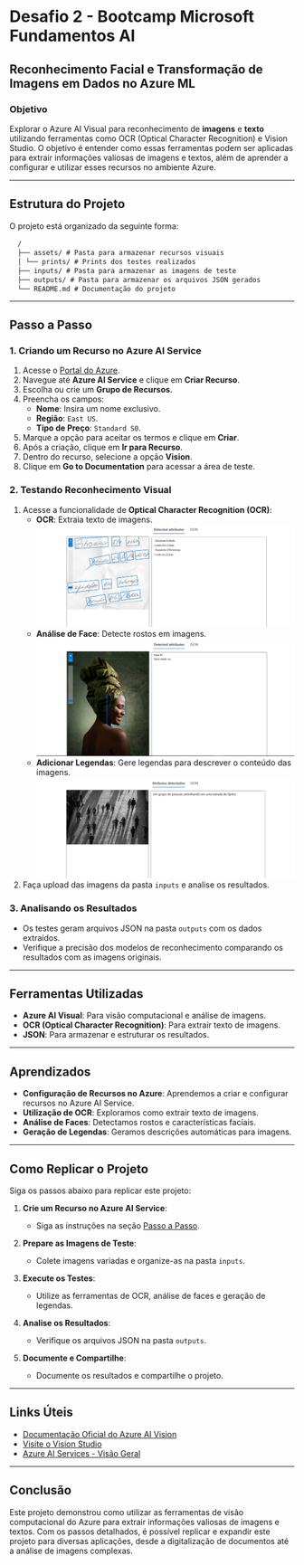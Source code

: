 # Desafio 2 - Bootcamp Microsoft Fundamentos AI

## Reconhecimento Facial e Transformação de Imagens em Dados no Azure ML

### Objetivo
Explorar o Azure AI Visual para reconhecimento de **imagens** e **texto** utilizando ferramentas como OCR (Optical Character Recognition) e Vision Studio. O objetivo é entender como essas ferramentas podem ser aplicadas para extrair informações valiosas de imagens e textos, além de aprender a configurar e utilizar esses recursos no ambiente Azure.

---

## Estrutura do Projeto
O projeto está organizado da seguinte forma:

      /
      ├── assets/ # Pasta para armazenar recursos visuais
      │ └── prints/ # Prints dos testes realizados
      ├── inputs/ # Pasta para armazenar as imagens de teste
      ├── outputs/ # Pasta para armazenar os arquivos JSON gerados
      └── README.md # Documentação do projeto


---

## Passo a Passo

### 1. Criando um Recurso no Azure AI Service
1. Acesse o [Portal do Azure](https://portal.azure.com/).
2. Navegue até **Azure AI Service** e clique em **Criar Recurso**.
3. Escolha ou crie um **Grupo de Recursos**.
4. Preencha os campos:
   - **Nome**: Insira um nome exclusivo.
   - **Região**: `East US`.
   - **Tipo de Preço**: `Standard S0`.
5. Marque a opção para aceitar os termos e clique em **Criar**.
6. Após a criação, clique em **Ir para Recurso**.
7. Dentro do recurso, selecione a opção **Vision**.
8. Clique em **Go to Documentation** para acessar a área de teste.

### 2. Testando Reconhecimento Visual
1. Acesse a funcionalidade de **Optical Character Recognition (OCR)**:
   - **OCR**: Extraia texto de imagens.
     ![OCR](assets/prints/imagem-2-extract-text-from-images.png)
   - **Análise de Face**: Detecte rostos em imagens.
     ![Análise de Face](assets/prints/imagem-1-detect-faces-in-an-image.png)
   - **Adicionar Legendas**: Gere legendas para descrever o conteúdo das imagens.
     ![Legendas](assets/prints/imagem-3-add-captions-to-images.png)
2. Faça upload das imagens da pasta `inputs` e analise os resultados.

### 3. Analisando os Resultados
- Os testes geram arquivos JSON na pasta `outputs` com os dados extraídos.
- Verifique a precisão dos modelos de reconhecimento comparando os resultados com as imagens originais.

---

## Ferramentas Utilizadas
- **Azure AI Visual**: Para visão computacional e análise de imagens.
- **OCR (Optical Character Recognition)**: Para extrair texto de imagens.
- **JSON**: Para armazenar e estruturar os resultados.

---

## Aprendizados
- **Configuração de Recursos no Azure**: Aprendemos a criar e configurar recursos no Azure AI Service.
- **Utilização de OCR**: Exploramos como extrair texto de imagens.
- **Análise de Faces**: Detectamos rostos e características faciais.
- **Geração de Legendas**: Geramos descrições automáticas para imagens.

---

## Como Replicar o Projeto
Siga os passos abaixo para replicar este projeto:

1. **Crie um Recurso no Azure AI Service**:
   - Siga as instruções na seção [Passo a Passo](#passo-a-passo).

2. **Prepare as Imagens de Teste**:
   - Colete imagens variadas e organize-as na pasta `inputs`.

3. **Execute os Testes**:
   - Utilize as ferramentas de OCR, análise de faces e geração de legendas.

4. **Analise os Resultados**:
   - Verifique os arquivos JSON na pasta `outputs`.

5. **Documente e Compartilhe**:
   - Documente os resultados e compartilhe o projeto.

---

## Links Úteis
- [Documentação Oficial do Azure AI Vision](https://docs.microsoft.com/en-us/azure/cognitive-services/computer-vision/)
- [Visite o Vision Studio](https://visionstudio.azure.net/)
- [Azure AI Services - Visão Geral](https://azure.microsoft.com/en-us/services/cognitive-services/)

---

## Conclusão
Este projeto demonstrou como utilizar as ferramentas de visão computacional do Azure para extrair informações valiosas de imagens e textos. Com os passos detalhados, é possível replicar e expandir este projeto para diversas aplicações, desde a digitalização de documentos até a análise de imagens complexas.
